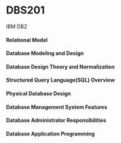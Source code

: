 # DBS201
IBM DB2

####    Relational Model
####  Database Modeling and Design
#### Database  Design Theory and Normalization
#### Structured Query Language(SQL) Overview 
#### Physical Database Design
#### Database Management System Features
#### Database Administrator Responsibilities 
#### Database Application Programming 
